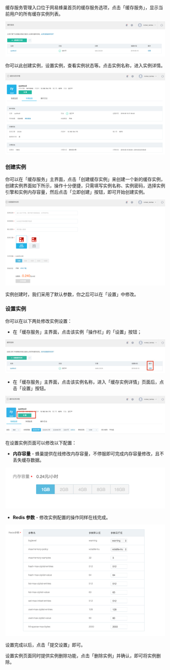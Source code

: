 缓存服务管理入口位于网易蜂巢首页的缓存服务选项，点击「缓存服务」，显示当前用户的所有缓存实例列表。

![](../image/缓存服务-列表.png)

你可以此创建实例，设置实例，查看实例状态等。点击实例名称，进入实例详情。

![](../image/缓存服务-详情.png)

### **创建实例**

你可以在「缓存服务」主界面，点击「创建缓存实例」来创建一个新的缓存实例，创建实例界面如下所示，操作十分便捷，只需填写实例名称、实例密码，选择实例引擎和实例内存容量，然后点击「立即创建」按钮，即可开始创建实例。

![](../image/缓存服务-创建实例.png)

实例创建时，我们采用了默认参数，你之后可以在「设置」中修改。

### **设置实例**

你可以在以下两处修改实例设置：

* 在「缓存服务」主界面，点击该实例「操作栏」的「设置」按钮；

![](../image/缓存服务-设置实例1.png)
* 在「缓存服务」主界面，点击该实例名称，进入「缓存实例详情」页面后，点击「设置」按钮。

![](../image/缓存服务-设置实例2.png)

在设置实例页面可以修改以下配置：

* **内存容量** - 蜂巢提供在线修改内存容量，不停服即可完成内存容量修改，且不丢失缓存数据。

![](../image/缓存服务-内存容量.png)

* **Redis 参数** - 修改实例配置的操作同样在线完成。

![](../image/缓存服务-Redis参数.png)

设置完成以后，点击「提交设置」即可。

设置实例页面同时提供实例删除功能，点击「删除实例」并确认，即可将实例删除。